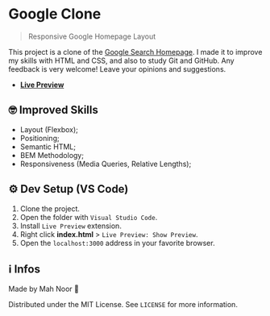 # Google Clone

> Responsive Google Homepage Layout

This project is a clone of the [Google Search Homepage](https://google.com). I made it to improve my skills with HTML and CSS, and also to study Git and GitHub. Any feedback is very welcome! Leave your opinions and suggestions.

- [**Live Preview**](https://github.com/mahnoorbani?tab=repositories)

## 🤓 Improved Skills

- Layout (Flexbox);
- Positioning;
- Semantic HTML;
- BEM Methodology;
- Responsiveness (Media Queries, Relative Lengths);

## ⚙ Dev Setup (VS Code)

1. Clone the project.
2. Open the folder with ``Visual Studio Code``.
3. Install ``Live Preview`` extension.
4. Right click **index.html** > ``Live Preview: Show Preview``.
5. Open the ``localhost:3000`` address in your favorite browser.

## ℹ Infos

Made by Mah Noor 🙂

Distributed under the MIT License. See ``LICENSE`` for more information.
